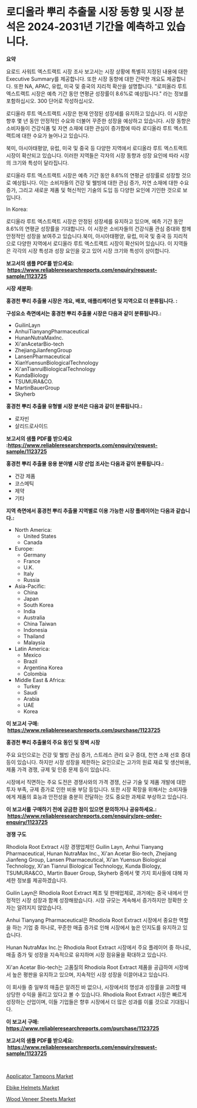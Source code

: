 <p><h1>로디올라 뿌리 추출물 시장 동향 및 시장 분석은 2024-2031년 기간을 예측하고 있습니다.</h1></p><p><strong>요약</strong></p>
<p><p>요로드 사워트 엑스트랙트 시장 조사 보고서는 시장 상황에 특별히 지정된 내용에 대한 Executive Summary를 제공합니다. 또한 시장 동향에 대한 간략한 개요도 제공합니다. 또한 NA, APAC, 유럽, 미국 및 중국의 지리적 확산을 설명합니다. "로피올라 루트 엑스트랙트 시장은 예측 기간 동안 연평균 성장률이 8.6%로 예상됩니다." 라는 정보를 포함하십시오. 300 단어로 작성하십시오.</p><p>로디올라 루트 엑스트랙트 시장은 현재 안정된 성장세를 유지하고 있습니다. 이 시장은 향후 몇 년 동안 안정적인 수요와 더불어 꾸준한 성장을 예상하고 있습니다. 시장 동향은 소비자들이 건강식품 및 자연 소재에 대한 관심이 증가함에 따라 로디올라 루트 엑스트랙트에 대한 수요가 늘어나고 있습니다.</p><p>북미, 아시아태평양, 유럽, 미국 및 중국 등 다양한 지역에서 로디올라 루트 엑스트랙트 시장이 확산되고 있습니다. 이러한 지역들은 각자의 시장 동향과 성장 요인에 따라 시장의 크기와 특성이 달라집니다.</p><p>로디올라 루트 엑스트랙트 시장은 예측 기간 동안 8.6%의 연평균 성장률로 성장할 것으로 예상됩니다. 이는 소비자들의 건강 및 웰빙에 대한 관심 증가, 자연 소재에 대한 수요 증가, 그리고 새로운 제품 및 혁신적인 기술의 도입 등 다양한 요인에 기인한 것으로 보입니다.</p><p>In Korea:</p><p>로디올라 루트 엑스트랙트 시장은 안정된 성장세를 유지하고 있으며, 예측 기간 동안 8.6%의 연평균 성장률을 기대합니다. 이 시장은 소비자들의 건강식품 관심 증대와 함께 안정적인 성장을 보여주고 있습니다.북미, 아시아태평양, 유럽, 미국 및 중국 등 지리적으로 다양한 지역에서 로디올라 루트 엑스트랙트 시장이 확산되어 있습니다. 이 지역들은 각각의 시장 특성과 성장 요인을 갖고 있어 시장 크기와 특성이 상이합니다.</p></p>
<p><strong>보고서의 샘플 PDF를 받으세요: &nbsp;<a href="https://www.reliableresearchreports.com/enquiry/request-sample/1123725">https://www.reliableresearchreports.com/enquiry/request-sample/1123725</a></strong></p>
<p><strong>시장 세분화:</strong></p>
<p><strong> 홍경천 뿌리 추출물 시장은 개요, 배포, 애플리케이션 및 지역으로 더 분류됩니다. :</strong></p>
<p><strong>구성요소 측면에서는 홍경천 뿌리 추출물 시장은 다음과 같이 분류됩니다.:</strong></p>
<p><ul><li>GuilinLayn</li><li>AnhuiTianyangPharmaceutical</li><li>HunanNutraMaxInc.</li><li>Xi'anAcetarBio-tech</li><li>ZhejiangJianfengGroup</li><li>LansenPharmaceutical</li><li>XianYuensunBiologicalTechnology</li><li>Xi'anTianruiBiologicalTechnology</li><li>KundaBiology</li><li>TSUMURA&CO.</li><li>MartinBauerGroup</li><li>Skyherb</li></ul></p>
<p><strong> 홍경천 뿌리 추출물 유형별 시장 분석은 다음과 같이 분류됩니다.:</strong></p>
<p><ul><li>로자빈</li><li>살리드로사이드</li></ul></p>
<p><strong>보고서의 샘플 PDF를 받으세요 :<a href="https://www.reliableresearchreports.com/enquiry/request-sample/1123725">https://www.reliableresearchreports.com/enquiry/request-sample/1123725</a></strong></p>
<p><strong> 홍경천 뿌리 추출물 응용 분야별 시장 산업 조사는 다음과 같이 분류됩니다.:</strong></p>
<p><ul><li>건강 제품</li><li>코스메틱</li><li>제약</li><li>기타</li></ul></p>
<p><strong>지역 측면에서 홍경천 뿌리 추출물 지역별로 이용 가능한 시장 플레이어는 다음과 같습니다.:</strong></p>
<p><ul>
    <li>
        North America:
        <ul>
            <li>United States</li>
            <li>Canada</li>
        </ul>
    </li>
    <li>
        Europe:
        <ul>
            <li>Germany</li>
            <li>France</li>
            <li>U.K.</li>
            <li>Italy</li>
            <li>Russia</li>
        </ul>
    </li>
    <li>
        Asia-Pacific:
        <ul>
            <li>China</li>
            <li>Japan</li>
            <li>South Korea</li>
            <li>India</li>
            <li>Australia</li>
            <li>China Taiwan</li>
            <li>Indonesia</li>
            <li>Thailand</li>
            <li>Malaysia</li>
        </ul>
    </li>
    <li>
        Latin America:
        <ul>
            <li>Mexico</li>
            <li>Brazil</li>
            <li>Argentina Korea</li>
            <li>Colombia</li>
        </ul>
    </li>
    <li>
        Middle East & Africa:
        <ul>
            <li>Turkey</li>
            <li>Saudi</li>
            <li>Arabia</li>
            <li>UAE</li>
            <li>Korea</li>
        </ul>
    </li>
    </ul></p>
<p><strong>이 보고서 구매: &nbsp;<a href="https://www.reliableresearchreports.com/purchase/1123725">https://www.reliableresearchreports.com/purchase/1123725</a></strong></p>
<p><strong>홍경천 뿌리 추출물의 주요 동인 및 장벽 시장</strong></p>
<p><p>주요 요인으로는 건강 및 웰빙 관심 증가, 스트레스 관리 요구 증대, 천연 소재 선호 증대 등이 있습니다. 하지만 시장 성장을 제한하는 요인으로는 고가의 원료 재료 및 생산비용, 제품 가격 경쟁, 규제 및 인증 문제 등이 있습니다.</p><p>시장에서 직면하는 주요 도전은 경쟁사와의 가격 경쟁, 신규 기술 및 제품 개발에 대한 투자 부족, 규제 증가로 인한 비용 부담 등입니다. 또한 시장 확장을 위해서는 소비자들에게 제품의 효능과 안전성을 충분히 전달하는 것도 중요한 과제로 부상하고 있습니다.</p></p>
<p><strong>이 보고서를 구매하기 전에 궁금한 점이 있으면 문의하거나 공유하세요.: &nbsp;<a href="https://www.reliableresearchreports.com/enquiry/pre-order-enquiry/1123725">https://www.reliableresearchreports.com/enquiry/pre-order-enquiry/1123725</a></strong></p>
<p><strong>경쟁 구도</strong></p>
<p><p>Rhodiola Root Extract 시장 경쟁업체인 Guilin Layn, Anhui Tianyang Pharmaceutical, Hunan NutraMax Inc., Xi'an Acetar Bio-tech, Zhejiang Jianfeng Group, Lansen Pharmaceutical, Xi'an Yuensun Biological Technology, Xi'an Tianrui Biological Technology, Kunda Biology, TSUMURA&CO., Martin Bauer Group, Skyherb 중에서 몇 가지 회사들에 대해 자세한 정보를 제공하겠습니다. </p><p>Guilin Layn은 Rhodiola Root Extract 제조 및 판매업체로, 과거에는 중국 내에서 안정적인 시장 성장과 함께 성장해왔습니다. 시장 규모는 계속해서 증가하지만 정확한 숫자는 알려지지 않았습니다. </p><p>Anhui Tianyang Pharmaceutical은 Rhodiola Root Extract 시장에서 중요한 역할을 하는 기업 중 하나로, 꾸준한 매출 증가로 인해 시장에서 높은 인지도를 유지하고 있습니다. </p><p>Hunan NutraMax Inc.는 Rhodiola Root Extract 시장에서 주요 플레이어 중 하나로, 매출 증가 및 성장을 지속적으로 유지하며 시장 점유율을 확대하고 있습니다. </p><p>Xi'an Acetar Bio-tech는 고품질의 Rhodiola Root Extract 제품을 공급하여 시장에서 높은 평판을 유지하고 있으며, 지속적인 시장 성장을 이끌어내고 있습니다.</p><p>이 회사들 중 일부의 매출은 알려진 바 없으나, 시장에서의 명성과 성장률을 고려할 때 상당한 수익을 올리고 있다고 볼 수 있습니다. Rhodiola Root Extract 시장은 빠르게 성장하는 산업이며, 이들 기업들은 향후 시장에서 더 많은 성과를 이룰 것으로 기대됩니다.</p></p>
<p><strong>이 보고서 구매: &nbsp; <a href="https://www.reliableresearchreports.com/purchase/1123725">https://www.reliableresearchreports.com/purchase/1123725</a></strong></p>
<p><strong>보고서의 샘플 PDF를 받으세요: &nbsp;<a href="https://www.reliableresearchreports.com/enquiry/request-sample/1123725">https://www.reliableresearchreports.com/enquiry/request-sample/1123725</a></strong><strong></strong></p>
<p>&nbsp;</p>
<p><p><a href="https://github.com/angelajermaine/Market-Research-Report-List-2/blob/main/applicator-tampons-market.md">Applicator Tampons Market</a></p><p><a href="https://github.com/provorikovar/Market-Research-Report-List-3/blob/main/ebike-helmets-market.md">Ebike Helmets Market</a></p><p><a href="https://github.com/CliffMedina6/Market-Research-Report-List-4/blob/main/wood-veneer-sheets-market.md">Wood Veneer Sheets Market</a></p></p>
